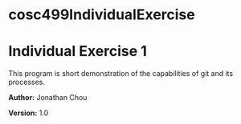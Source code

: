 # cosc499IndividualExercise
# Individual Exercise 1
This program is short demonstration of the capabilities of git and its processes.

**Author:** Jonathan Chou

**Version:** 1.0